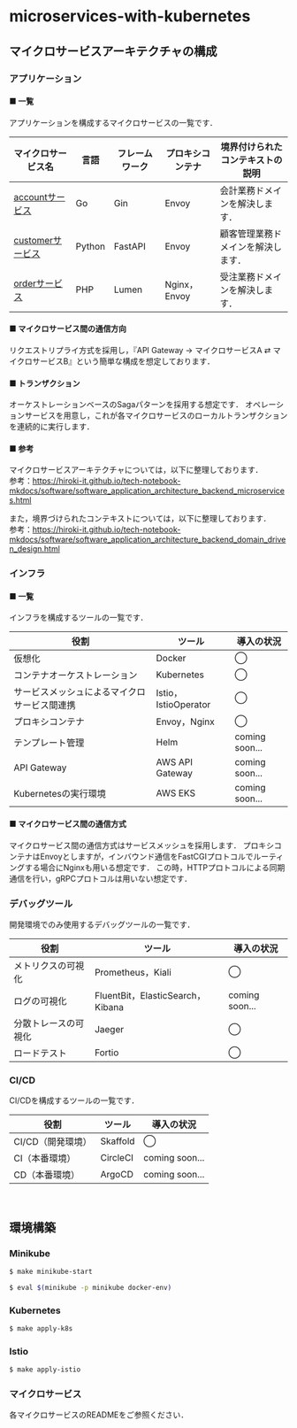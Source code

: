 # microservices-with-kubernetes

## マイクロサービスアーキテクチャの構成

### アプリケーション

#### ■ 一覧

アプリケーションを構成するマイクロサービスの一覧です．

| マイクロサービス名                                                                                         | 言語               | フレームワーク          | プロキシコンテナ         | 境界付けられたコンテキストの説明              |
|---------------------------------------------------------------------------------------------------|------------------|------------------|------------------|-------------------------------|
| [accountサービス](https://github.com/hiroki-it/microservices-with-kubernetes/tree/main/src/account)   | Go               | Gin              | Envoy            | 会計業務ドメインを解決します．               |
| [customerサービス](https://github.com/hiroki-it/microservices-with-kubernetes/tree/main/src/customer) | Python           | FastAPI          | Envoy            | 顧客管理業務ドメインを解決します．             |
| [orderサービス](https://github.com/hiroki-it/microservices-with-kubernetes/tree/main/src/order)       | PHP              | Lumen            | Nginx，Envoy      | 受注業務ドメインを解決します．               |

#### ■ マイクロサービス間の通信方向

リクエストリプライ方式を採用し，『API Gateway → マイクロサービスA ⇄ マイクロサービスB』という簡単な構成を想定しております．

#### ■ トランザクション

オーケストレーションベースのSagaパターンを採用する想定です．
オペレーションサービスを用意し，これが各マイクロサービスのローカルトランザクションを連続的に実行します．

#### ■ 参考

マイクロサービスアーキテクチャについては，以下に整理しております．
<br>参考：https://hiroki-it.github.io/tech-notebook-mkdocs/software/software_application_architecture_backend_microservices.html

また，境界づけられたコンテキストについては，以下に整理しております．
<br>参考：https://hiroki-it.github.io/tech-notebook-mkdocs/software/software_application_architecture_backend_domain_driven_design.html

### インフラ

#### ■ 一覧

インフラを構成するツールの一覧です．

| 役割                     | ツール                 | 導入の状況          |
|------------------------|---------------------|----------------|
| 仮想化                    | Docker              | ◯              |
| コンテナオーケストレーション         | Kubernetes          | ◯              |
| サービスメッシュによるマイクロサービス間連携 | Istio，IstioOperator | ◯              |
| プロキシコンテナ               | Envoy，Nginx         | ◯              |
| テンプレート管理               | Helm                | coming soon... |
| API Gateway            | AWS API Gateway     | coming soon... |
| Kubernetesの実行環境        | AWS EKS             | coming soon... |

#### ■ マイクロサービス間の通信方式

マイクロサービス間の通信方式はサービスメッシュを採用します．
プロキシコンテナはEnvoyとしますが，インバウンド通信をFastCGIプロトコルでルーティングする場合にNginxも用いる想定です．
この時，HTTPプロトコルによる同期通信を行い，gRPCプロトコルは用いない想定です．

### デバッグツール

開発環境でのみ使用するデバッグツールの一覧です．

| 役割               | ツール                             | 導入の状況      |
| ----------------- | --------------------------------- | --------------- |
| メトリクスの可視化     | Prometheus，Kiali               | ◯               |
| ログの可視化          | FluentBit，ElasticSearch，Kibana | coming soon...  |
| 分散トレースの可視化   | Jaeger                    　　　 | ◯               |
| ロードテスト         | Fortio                           | ◯               |

### CI/CD

CI/CDを構成するツールの一覧です．

| 役割                         | ツール               | 導入の状況      |
| ---------------------------- | -------------------- | --------------- |
| CI/CD（開発環境）              | Skaffold             | ◯               |
| CI（本番環境）                 | CircleCI               | coming soon... |
| CD（本番環境）                  | ArgoCD               | coming soon... |

<br>

## 環境構築

### Minikube

```bash
$ make minikube-start

$ eval $(minikube -p minikube docker-env)
```

### Kubernetes

```bash
$ make apply-k8s
```

### Istio

```bash
$ make apply-istio
```

### マイクロサービス

各マイクロサービスのREADMEをご参照ください．
